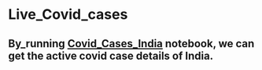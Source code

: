 # Live_Covid_cases

## By_running [Covid_Cases_India](https://github.com/KARTHIKEYANC04052002/Live_Covid_cases/blob/main/Live_Covid_Cases_India.ipynb) notebook, we can get the active covid case details of India.
